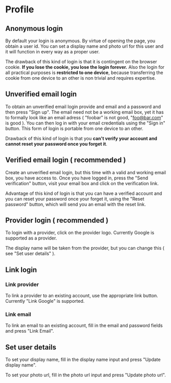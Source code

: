 # Profile

## Anonymous login

By default your login is anonymous. By virtue of opening the page, you obtain a user id. You can set a display name and photo url for this user and it will function in every way as a proper user.

The drawback of this kind of login is that it is contingent on the browser cookie. **If you lose the cookie, you lose the login forever.** Also the login for all practical purposes is **restricted to one device**, because transferring the cookie from one device to an other is non trivial and requires expertise.

## Unverified email login

To obtain an unverified email login provide and email and a password and then press "Sign up". The email need not be a working email box, yet it has to formally look like an email adress ( "foobar" is not good, "foo@bar.com" is good ). You can then log in with your email credentials using the "Sign in" button. This form of login is portable from one device to an other.

Drawback of this kind of login is that you **can't verify your account and cannot reset your password once you forget it**.

## Verified email login ( recommended )

Create an unverified email login, but this time with a valid and working email box, you have access to. Once you have logged in, press the "Send verification" button, visit your email box and click on the verification link.

Advantage of this kind of login is that you can have a verified account and you can reset your password once your forget it, using the "Reset password" button, which will send you an email with the reset link.

## Provider login ( recommended )

To login with a provider, click on the provider logo. Currently Google is supported as a provider.

The display name will be taken from the provider, but you can change this ( see "Set user details" ).

## Link login

### Link provider

To link a provider to an existing account, use the appropriate link button. Currently "Link Google" is supported.

### Link email

To link an email to an existing account, fill in the email and password fields and press "Link Email".

## Set user details

To set your display name, fill in the display name input and press "Update display name".

To set your photo url, fill in the photo url input and press "Update photo url".
